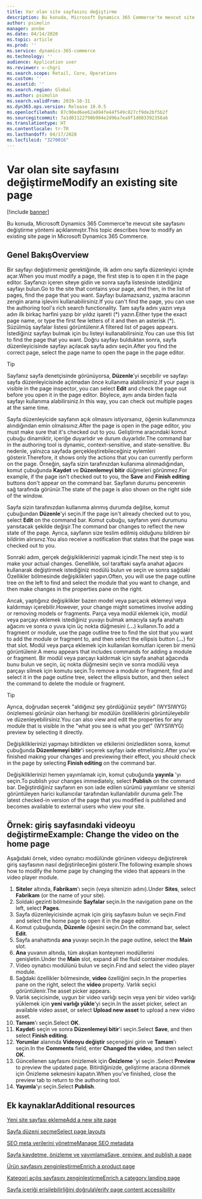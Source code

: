 ```yaml
---
title: Var olan site sayfasını değiştirme
description: Bu konuda, Microsoft Dynamics 365 Commerce'te mevcut site sayfasını değiştirme yöntemi açıklanmıştır.
author: psimolin
manager: annbe
ms.date: 04/14/2020
ms.topic: article
ms.prod: ''
ms.service: dynamics-365-commerce
ms.technology: ''
audience: Application user
ms.reviewer: v-chgri
ms.search.scope: Retail, Core, Operations
ms.custom: ''
ms.assetid: ''
ms.search.region: Global
ms.author: psimolin
ms.search.validFrom: 2019-10-31
ms.dyn365.ops.version: Release 10.0.5
ms.openlocfilehash: 87c90ed6ee62a094fe44f549c827cf9de2bf5b2f
ms.sourcegitcommit: 7a1d01122790b904e2d96a7ea9f1d003392358a6
ms.translationtype: HT
ms.contentlocale: tr-TR
ms.lasthandoff: 04/17/2020
ms.locfileid: "3270016"
---
```

# <a name="modify-an-existing-site-page"></a><span data-ttu-id="2424b-103">Var olan site sayfasını değiştirme</span><span class="sxs-lookup"><span data-stu-id="2424b-103">Modify an existing site page</span></span>


[!include [banner](includes/banner.md)]

<span data-ttu-id="2424b-104">Bu konuda, Microsoft Dynamics 365 Commerce'te mevcut site sayfasını değiştirme yöntemi açıklanmıştır.</span><span class="sxs-lookup"><span data-stu-id="2424b-104">This topic describes how to modify an existing site page in Microsoft Dynamics 365 Commerce.</span></span>

## <a name="overview"></a><span data-ttu-id="2424b-105">Genel Bakış</span><span class="sxs-lookup"><span data-stu-id="2424b-105">Overview</span></span>

<span data-ttu-id="2424b-106">Bir sayfayı değiştirmeniz gerektiğinde, ilk adım onu sayfa düzenleyici içinde açar.</span><span class="sxs-lookup"><span data-stu-id="2424b-106">When you must modify a page, the first step is to open it in the page editor.</span></span> <span data-ttu-id="2424b-107">Sayfanızı içeren siteye gidin ve sonra sayfa listesinde istediğiniz sayfayı bulun.</span><span class="sxs-lookup"><span data-stu-id="2424b-107">Go to the site that contains your page, and then, in the list of pages, find the page that you want.</span></span> <span data-ttu-id="2424b-108">Sayfayı bulamazsanız, yazma aracının zengin arama işlevini kullanabilirsiniz.</span><span class="sxs-lookup"><span data-stu-id="2424b-108">If you can't find the page, you can use the authoring tool's rich search functionality.</span></span> <span data-ttu-id="2424b-109">Tam sayfa adını yazın veya adın ilk birkaç harfini yazıp bir yıldız işareti (\*) yazın.</span><span class="sxs-lookup"><span data-stu-id="2424b-109">Either type the exact page name, or type the first few letters of it and then an asterisk (\*).</span></span> <span data-ttu-id="2424b-110">Süzülmüş sayfalar listesi görüntülenir.</span><span class="sxs-lookup"><span data-stu-id="2424b-110">A filtered list of pages appears.</span></span> <span data-ttu-id="2424b-111">İstediğiniz sayfayı bulmak için bu listeyi kullanabilirsiniz.</span><span class="sxs-lookup"><span data-stu-id="2424b-111">You can use this list to find the page that you want.</span></span> <span data-ttu-id="2424b-112">Doğru sayfayı bulduktan sonra, sayfa düzenleyicisinde sayfayı açılacak sayfa adını seçin.</span><span class="sxs-lookup"><span data-stu-id="2424b-112">After you find the correct page, select the page name to open the page in the page editor.</span></span>

> [!TIP]
> <span data-ttu-id="2424b-113">Sayfanız sayfa denetçisinde görünüyorsa, **Düzenle**'yi seçebilir ve sayfayı sayfa düzenleyicisinde açılmadan önce kullanıma alabilirsiniz.</span><span class="sxs-lookup"><span data-stu-id="2424b-113">If your page is visible in the page inspector, you can select **Edit** and check the page out before you open it in the page editor.</span></span> <span data-ttu-id="2424b-114">Böylece, aynı anda birden fazla sayfayı kullanıma alabilirsiniz.</span><span class="sxs-lookup"><span data-stu-id="2424b-114">In this way, you can check out multiple pages at the same time.</span></span>

<span data-ttu-id="2424b-115">Sayfa düzenleyicide sayfanın açık olmasını istiyorsanız, öğenin kullanımınıza alındığından emin olmalısınız.</span><span class="sxs-lookup"><span data-stu-id="2424b-115">After the page is open in the page editor, you must make sure that it's checked out to you.</span></span> <span data-ttu-id="2424b-116">Geliştirme aracındaki komut çubuğu dinamiktir, içeriğe duyarlıdır ve durum duyarlıdır.</span><span class="sxs-lookup"><span data-stu-id="2424b-116">The command bar in the authoring tool is dynamic, context-sensitive, and state-sensitive.</span></span> <span data-ttu-id="2424b-117">Bu nedenle, yalnızca sayfada gerçekleştirebileceğiniz eylemleri gösterir.</span><span class="sxs-lookup"><span data-stu-id="2424b-117">Therefore, it shows only the actions that you can currently perform on the page.</span></span> <span data-ttu-id="2424b-118">Örneğin, sayfa sizin tarafınızdan kullanıma alınmadığından, komut çubuğunda **Kaydet** ve **Düzenlemeyi bitir** düğmeleri görünmez.</span><span class="sxs-lookup"><span data-stu-id="2424b-118">For example, if the page isn't checked out to you, the **Save** and **Finish editing** buttons don't appear on the command bar.</span></span> <span data-ttu-id="2424b-119">Sayfanın durumu pencerenin sağ tarafında görünür.</span><span class="sxs-lookup"><span data-stu-id="2424b-119">The state of the page is also shown on the right side of the window.</span></span>

<span data-ttu-id="2424b-120">Sayfa sizin tarafınızdan kullanıma alınmış durumda değilse, komut çubuğundan **Düzenle**'yi seçin.</span><span class="sxs-lookup"><span data-stu-id="2424b-120">If the page isn't already checked out to you, select **Edit** on the command bar.</span></span> <span data-ttu-id="2424b-121">Komut çubuğu, sayfanın yeni durumunu yansıtacak şekilde değişir.</span><span class="sxs-lookup"><span data-stu-id="2424b-121">The command bar changes to reflect the new state of the page.</span></span> <span data-ttu-id="2424b-122">Ayrıca, sayfanın size teslim edilmiş olduğunu bildiren bir bildirim alırsınız.</span><span class="sxs-lookup"><span data-stu-id="2424b-122">You also receive a notification that states that the page was checked out to you.</span></span>

<span data-ttu-id="2424b-123">Sonraki adım, gerçek değişikliklerinizi yapmak içindir.</span><span class="sxs-lookup"><span data-stu-id="2424b-123">The next step is to make your actual changes.</span></span> <span data-ttu-id="2424b-124">Genellikle, sol taraftaki sayfa anahat ağacını kullanarak değiştirmek istediğiniz modülü bulun ve seçin ve sonra sağdaki Özellikler bölmesinde değişiklikleri yapın.</span><span class="sxs-lookup"><span data-stu-id="2424b-124">Often, you will use the page outline tree on the left to find and select the module that you want to change, and then make changes in the properties pane on the right.</span></span> 

<span data-ttu-id="2424b-125">Ancak, yaptığınız değişiklikler bazen model veya parçacık eklemeyi veya kaldırmayı içerebilir.</span><span class="sxs-lookup"><span data-stu-id="2424b-125">However, your change might sometimes involve adding or removing models or fragments.</span></span> <span data-ttu-id="2424b-126">Parça veya modül eklemek için, modül veya parçayı eklemek istediğiniz yuvayı bulmak amacıyla sayfa anahattı ağacını ve sonra o yuva için üç nokta düğmesini (**...**) kullanın.</span><span class="sxs-lookup"><span data-stu-id="2424b-126">To add a fragment or module, use the page outline tree to find the slot that you want to add the module or fragment to, and then select the ellipsis button (**...**) for that slot.</span></span> <span data-ttu-id="2424b-127">Modül veya parça eklemek için kullanılan komutları içeren bir menü görüntülenir.</span><span class="sxs-lookup"><span data-stu-id="2424b-127">A menu appears that includes commands for adding a module or fragment.</span></span> <span data-ttu-id="2424b-128">Bir modül veya parçayı kaldırmak için sayfa anahat ağacında bunu bulun ve seçin, üç nokta düğmesini seçin ve sonra modülü veya parçayı silmek için komutu seçin.</span><span class="sxs-lookup"><span data-stu-id="2424b-128">To remove a module or fragment, find and select it in the page outline tree, select the ellipsis button, and then select the command to delete the module or fragment.</span></span>

> [!TIP]
> <span data-ttu-id="2424b-129">Ayrıca, doğrudan seçerek "aldığınız şey gördüğünüz şeydir" (WYSIWYG) önizlemesi görünür olan herhangi bir modülün özelliklerini görüntüleyebilir ve düzenleyebilirsiniz.</span><span class="sxs-lookup"><span data-stu-id="2424b-129">You can also view and edit the properties for any module that is visible in the "what you see is what you get" (WYSIWYG) preview by selecting it directly.</span></span>

<span data-ttu-id="2424b-130">Değişikliklerinizi yapmayı bitirdikten ve etkilerini önizledikten sonra, komut çubuğunda **Düzenlemeyi bitir**'i seçerek sayfayı iade etmelisiniz.</span><span class="sxs-lookup"><span data-stu-id="2424b-130">After you've finished making your changes and previewing their effect, you should check in the page by selecting **Finish editing** on the command bar.</span></span> 

<span data-ttu-id="2424b-131">Değişikliklerinizi hemen yayımlamak için, komut çubuğunda **yayınla** 'yı seçin.</span><span class="sxs-lookup"><span data-stu-id="2424b-131">To publish your changes immediately, select **Publish** on the command bar.</span></span> <span data-ttu-id="2424b-132">Değiştirdiğiniz sayfanın en son iade edilen sürümü yayımlanır ve sitenizi görüntüleyen harici kullanıcılar tarafından kullanılabilir duruma gelir.</span><span class="sxs-lookup"><span data-stu-id="2424b-132">The latest checked-in version of the page that you modified is published and becomes available to external users who view your site.</span></span> 

## <a name="example-change-the-video-on-the-home-page"></a><span data-ttu-id="2424b-133">Örnek: giriş sayfasındaki videoyu değiştirme</span><span class="sxs-lookup"><span data-stu-id="2424b-133">Example: Change the video on the home page</span></span>

<span data-ttu-id="2424b-134">Aşağıdaki örnek, video oynatıcı modülünde görünen videoyu değiştirerek giriş sayfasının nasıl değiştirileceğini gösterir.</span><span class="sxs-lookup"><span data-stu-id="2424b-134">The following example shows how to modify the home page by changing the video that appears in the video player module.</span></span>

1. <span data-ttu-id="2424b-135">**Siteler** altında, **Fabrikam**'ı seçin (veya sitenizin adını).</span><span class="sxs-lookup"><span data-stu-id="2424b-135">Under **Sites**, select **Fabrikam** (or the name of your site).</span></span>
1. <span data-ttu-id="2424b-136">Soldaki gezinti bölmesinde **Sayfalar** seçin.</span><span class="sxs-lookup"><span data-stu-id="2424b-136">In the navigation pane on the left, select **Pages**.</span></span>
1. <span data-ttu-id="2424b-137">Sayfa düzenleyicisinde açmak için giriş sayfasını bulun ve seçin.</span><span class="sxs-lookup"><span data-stu-id="2424b-137">Find and select the home page to open it in the page editor.</span></span>
1. <span data-ttu-id="2424b-138">Komut çubuğunda, **Düzenle** öğesini seçin.</span><span class="sxs-lookup"><span data-stu-id="2424b-138">On the command bar, select **Edit**.</span></span>
1. <span data-ttu-id="2424b-139">Sayfa anahattında **ana** yuvayı seçin.</span><span class="sxs-lookup"><span data-stu-id="2424b-139">In the page outline, select the **Main** slot.</span></span>
1. <span data-ttu-id="2424b-140">**Ana** yuvanın altında, tüm akışkan konteyneri modüllerini genişletin.</span><span class="sxs-lookup"><span data-stu-id="2424b-140">Under the **Main** slot, expand all the fluid container modules.</span></span>
1. <span data-ttu-id="2424b-141">Video oynatıcı modülünü bulun ve seçin.</span><span class="sxs-lookup"><span data-stu-id="2424b-141">Find and select the video player module.</span></span>
1. <span data-ttu-id="2424b-142">Sağdaki özellikler bölmesinde, **video** özelliğini seçin.</span><span class="sxs-lookup"><span data-stu-id="2424b-142">In the properties pane on the right, select the **video** property.</span></span> <span data-ttu-id="2424b-143">Varlık seçici görüntülenir.</span><span class="sxs-lookup"><span data-stu-id="2424b-143">The asset picker appears.</span></span>
1. <span data-ttu-id="2424b-144">Varlık seçicisinde, uygun bir video varlığı seçin veya yeni bir video varlığı yüklemek için **yeni varlığı yükle**'yi seçin.</span><span class="sxs-lookup"><span data-stu-id="2424b-144">In the asset picker, select an available video asset, or select **Upload new asset** to upload a new video asset.</span></span>
1. <span data-ttu-id="2424b-145">**Tamam**'ı seçin.</span><span class="sxs-lookup"><span data-stu-id="2424b-145">Select **OK**.</span></span>
1. <span data-ttu-id="2424b-146">**Kaydet**i seçin ve sonra **Düzenlemeyi bitir**'i seçin.</span><span class="sxs-lookup"><span data-stu-id="2424b-146">Select **Save**, and then select **Finish editing**.</span></span>
1. <span data-ttu-id="2424b-147">**Yorumlar** alanında **Videoyu değiştir** seçeneğini girin ve **Tamam**'ı seçin.</span><span class="sxs-lookup"><span data-stu-id="2424b-147">In the **Comments** field, enter **Changed the video**, and then select **OK**.</span></span>
1. <span data-ttu-id="2424b-148">Güncellenen sayfasını önizlemek için **Önizleme** 'yi seçin .</span><span class="sxs-lookup"><span data-stu-id="2424b-148">Select **Preview** to preview the updated page.</span></span> <span data-ttu-id="2424b-149">Bitirdiğinizde, geliştirme aracına dönmek için Önizleme sekmesini kapatın.</span><span class="sxs-lookup"><span data-stu-id="2424b-149">When you've finished, close the preview tab to return to the authoring tool.</span></span>
1. <span data-ttu-id="2424b-150">**Yayımla**'yı seçin.</span><span class="sxs-lookup"><span data-stu-id="2424b-150">Select **Publish**.</span></span>

## <a name="additional-resources"></a><span data-ttu-id="2424b-151">Ek kaynaklar</span><span class="sxs-lookup"><span data-stu-id="2424b-151">Additional resources</span></span>

[<span data-ttu-id="2424b-152">Yeni site sayfası ekleme</span><span class="sxs-lookup"><span data-stu-id="2424b-152">Add a new site page</span></span>](add-new-page.md)

[<span data-ttu-id="2424b-153">Sayfa düzeni seçme</span><span class="sxs-lookup"><span data-stu-id="2424b-153">Select page layouts</span></span>](select-page-layouts.md)

[<span data-ttu-id="2424b-154">SEO meta verilerini yönetme</span><span class="sxs-lookup"><span data-stu-id="2424b-154">Manage SEO metadata</span></span>](manage-seo-metadata.md)

[<span data-ttu-id="2424b-155">Sayfa kaydetme, önizleme ve yayımlama</span><span class="sxs-lookup"><span data-stu-id="2424b-155">Save, preview, and publish a page</span></span>](save-preview-publish-page.md)

[<span data-ttu-id="2424b-156">Ürün sayfasını zenginleştirme</span><span class="sxs-lookup"><span data-stu-id="2424b-156">Enrich a product page</span></span>](enrich-product-page.md)

[<span data-ttu-id="2424b-157">Kategori açılış sayfasını zenginleştirme</span><span class="sxs-lookup"><span data-stu-id="2424b-157">Enrich a category landing page</span></span>](enrich-category-page.md)

[<span data-ttu-id="2424b-158">Sayfa içeriği erişilebilirliğini doğrula</span><span class="sxs-lookup"><span data-stu-id="2424b-158">Verify page content accessibility</span></span>](verify-accessibility.md)
